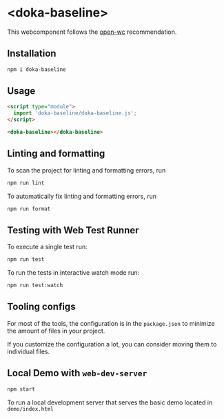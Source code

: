 # \<doka-baseline>

This webcomponent follows the [open-wc](https://github.com/open-wc/open-wc) recommendation.

## Installation

```bash
npm i doka-baseline
```

## Usage

```html
<script type="module">
  import 'doka-baseline/doka-baseline.js';
</script>

<doka-baseline></doka-baseline>
```

## Linting and formatting

To scan the project for linting and formatting errors, run

```bash
npm run lint
```

To automatically fix linting and formatting errors, run

```bash
npm run format
```

## Testing with Web Test Runner

To execute a single test run:

```bash
npm run test
```

To run the tests in interactive watch mode run:

```bash
npm run test:watch
```


## Tooling configs

For most of the tools, the configuration is in the `package.json` to minimize the amount of files in your project.

If you customize the configuration a lot, you can consider moving them to individual files.

## Local Demo with `web-dev-server`

```bash
npm start
```

To run a local development server that serves the basic demo located in `demo/index.html`
